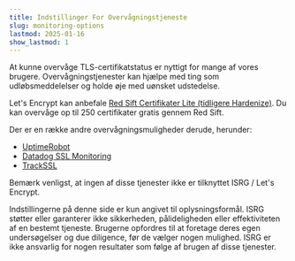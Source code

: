 ```yaml
---
title: Indstillinger For Overvågningstjeneste
slug: monitoring-options
lastmod: 2025-01-16
show_lastmod: 1
---
```


At kunne overvåge TLS-certifikatstatus er nyttigt for mange af vores brugere. Overvågningstjenester kan hjælpe med ting som udløbsmeddelelser og holde øje med uønsket udstedelse.

Let's Encrypt kan anbefale [Red Sift Certifikater Lite (tidligere Hardenize)](https://redsift.com/pulse-platform/certificates-lite). Du kan overvåge op til 250 certifikater gratis gennem Red Sift.

Der er en række andre overvågningsmuligheder derude, herunder:

- [UptimeRobot](https://uptimerobot.com/ssl-monitoring/)
- [Datadog SSL Monitoring](https://www.datadoghq.com/monitoring/ssl-monitoring/)
- [TrackSSL](https://trackssl.com/)

Bemærk venligst, at ingen af disse tjenester ikke er tilknyttet ISRG / Let's Encrypt.

Indstillingerne på denne side er kun angivet til oplysningsformål. ISRG støtter eller garanterer ikke sikkerheden, pålideligheden eller effektiviteten af en bestemt tjeneste. Brugerne opfordres til at foretage deres egen undersøgelser og due diligence, før de vælger nogen mulighed. ISRG er ikke ansvarlig for nogen resultater som følge af brugen af disse tjenester.
